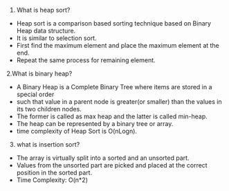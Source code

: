 1. What is heap sort?
* Heap sort is a comparison based sorting technique based on Binary Heap data structure. 
* It is similar to selection sort.
* First find the maximum element and place the maximum element at the end. 
* Repeat the same process for remaining element.

2.What is binary heap?
* A Binary Heap is a Complete Binary Tree where items are stored in a special order
* such that value in a parent node is greater(or smaller) than the values in its two children nodes. 
* The former is called as max heap and the latter is called min-heap. 
* The heap can be represented by a binary tree or array.
* time complexity of Heap Sort is O(nLogn).

3. what is insertion sort?
* The array is virtually split into a sorted and an unsorted part. 
* Values from the unsorted part are picked and placed at the correct position in the sorted part.
* Time Complexity: O(n*2) 